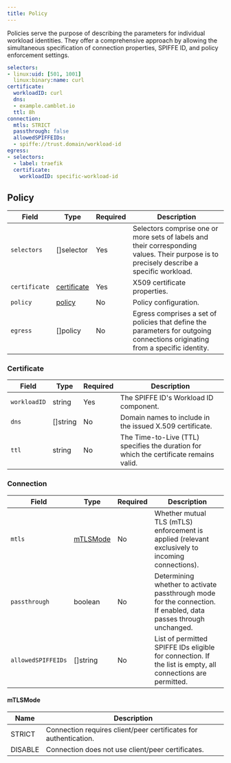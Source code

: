 ```yaml
---
title: Policy
---
```


Policies serve the purpose of describing the parameters for individual workload identities. They offer a comprehensive approach by allowing the simultaneous specification of connection properties, SPIFFE ID, and policy enforcement settings.

```yaml
selectors:
- linux:uid: [501, 1001]
  linux:binary:name: curl
certificate:
  workloadID: curl
  dns:
  - example.camblet.io
  ttl: 8h
connection:
  mtls: STRICT
  passthrough: false
  allowedSPIFFEIDs:
  - spiffe://trust.domain/workload-id
egress:
- selectors:
  - label: traefik
  certificate:
    workloadID: specific-workload-id
```

## Policy

| Field | Type | Required | Description |
| ----- | ---- | -------- | ----------- |
| `selectors` | []selector | Yes | Selectors comprise one or more sets of labels and their corresponding values. Their purpose is to precisely describe a specific workload. |
| `certificate` | [certificate](#certificate) | Yes | X509 certificate properties. |
| `policy` | [policy](#policy-fields) | No | Policy configuration. |
| `egress` | []policy | No | Egress comprises a set of policies that define the parameters for outgoing connections originating from a specific identity. |

### Certificate

| Field | Type | Required | Description |
| ----- | ---- | -------- | ----------- |
| `workloadID` | string | Yes | The SPIFFE ID's Workload ID component. |
| `dns` | []string | No | Domain names to include in the issued X.509 certificate. |
| `ttl` | string | No | The Time-to-Live (TTL) specifies the duration for which the certificate remains valid. |

### Connection

| Field | Type | Required | Description |
| ----- | ---- | -------- | ----------- |
| `mtls` | [mTLSMode](#mtlsmode) | No | Whether mutual TLS (mTLS) enforcement is applied (relevant exclusively to incoming connections). |
| `passthrough` | boolean | No | Determining whether to activate passthrough mode for the connection. If enabled, data passes through unchanged. |
| `allowedSPIFFEIDs` | []string | No | List of permitted SPIFFE IDs eligible for connection. If the list is empty, all connections are permitted. |

#### mTLSMode

| Name | Description |
| ---- | ----------- |
| STRICT | Connection requires client/peer certificates for authentication. |
| DISABLE | Connection does not use client/peer certificates. |
